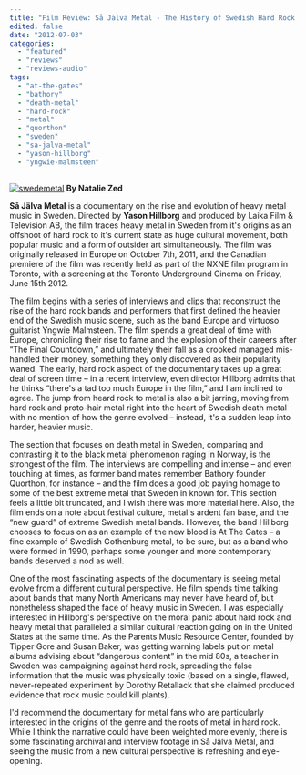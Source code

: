 ```yaml
---
title: "Film Review: Så Jälva Metal - The History of Swedish Hard Rock and Heavy Metal"
edited: false
date: "2012-07-03"
categories:
  - "featured"
  - "reviews"
  - "reviews-audio"
tags:
  - "at-the-gates"
  - "bathory"
  - "death-metal"
  - "hard-rock"
  - "metal"
  - "quorthon"
  - "sweden"
  - "sa-jalva-metal"
  - "yason-hillborg"
  - "yngwie-malmsteen"
---
```


[![](http://www.hellbound.ca/wp-content/uploads/2012/06/swedemetal-590x295.jpg "swedemetal")](http://www.hellbound.ca/2012/06/interview-with-yasin-hillborg-director-of-sa-javla-metal/swedemetal/) **By Natalie Zed**

**Så Jälva Metal** is a documentary on the rise and evolution of heavy metal music in Sweden. Directed by **Yason Hillborg** and produced by Laika Film & Television AB, the film traces heavy metal in Sweden from it's origins as an offshoot of hard rock to it's current state as huge cultural movement, both popular music and a form of outsider art simultaneously. The film was originally released in Europe on October 7th, 2011, and the Canadian premiere of the film was recently held as part of the NXNE film program in Toronto, with a screening at the Toronto Underground Cinema on Friday, June 15th 2012.

The film begins with a series of interviews and clips that reconstruct the rise of the hard rock bands and performers that first defined the heavier end of the Swedish music scene, such as the band Europe and virtuoso guitarist Yngwie Malmsteen. The film spends a great deal of time with Europe, chronicling their rise to fame and the explosion of their careers after “The Final Countdown,” and ultimately their fall as a crooked managed mis-handled their money, something they only discovered as their popularity waned. The early, hard rock aspect of the documentary takes up a great deal of screen time – in a recent interview, even director Hillborg admits that he thinks “there's a tad too much Europe in the film,” and I am inclined to agree. The jump from heard rock to metal is also a bit jarring, moving from hard rock and proto-hair metal right into the heart of Swedish death metal with no mention of how the genre evolved – instead, it's a sudden leap into harder, heavier music.

The section that focuses on death metal in Sweden, comparing and contrasting it to the black metal phenomenon raging in Norway, is the strongest of the film. The interviews are compelling and intense – and even touching at times, as former band mates remember Bathory founder Quorthon, for instance – and the film does a good job paying homage to some of the best extreme metal that Sweden in known for. This section feels a little bit truncated, and I wish there was more material here. Also, the film ends on a note about festival culture, metal's ardent fan base, and the “new guard” of extreme Swedish metal bands. However, the band Hillborg chooses to focus on as an example of the new blood is At The Gates – a fine example of Swedish Gothenburg metal, to be sure, but as a band who were formed in 1990, perhaps some younger and more contemporary bands deserved a nod as well.

One of the most fascinating aspects of the documentary is seeing metal evolve from a different cultural perspective. He film spends time talking about bands that many North Americans may never have heard of, but nonetheless shaped the face of heavy music in Sweden. I was especially interested in Hillborg's perspective on the moral panic about hard rock and heavy metal that paralleled a similar cultural reaction going on in the United States at the same time. As the Parents Music Resource Center, founded by Tipper Gore and Susan Baker, was getting warning labels put on metal albums advising about “dangerous content” in the mid 80s, a teacher in Sweden was campaigning against hard rock, spreading the false information that the music was physically toxic (based on a single, flawed, never-repeated experiment by Dorothy Retallack that she claimed produced evidence that rock music could kill plants).

I'd recommend the documentary for metal fans who are particularly interested in the origins of the genre and the roots of metal in hard rock. While I think the narrative could have been weighted more evenly, there is some fascinating archival and interview footage in Så Jälva Metal, and seeing the music from a new cultural perspective is refreshing and eye-opening.
